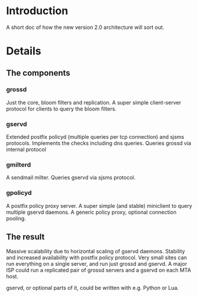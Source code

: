 # Introduction #

A short doc of how the new version 2.0 architecture will sort out.

# Details #

## The components ##

### grossd ###

Just the core, bloom filters and replication. A super simple client-server protocol for clients to query the bloom filters.

### gservd ###

Extended postfix policyd (multiple queries per tcp connection) and sjsms protocols. Implements the checks including dns queries. Queries grossd via internal protocol

### gmilterd ###

A sendmail milter. Queries gservd via sjsms protocol.

### gpolicyd ###

A postfix policy proxy server. A super simple (and stable) miniclient to query multiple gservd daemons. A generic policy proxy, optional connection pooling.

## The result ##

Massive scalability due to horizontal scaling of gservd daemons. Stability and increased availability with postfix policy protocol. Very small sites can run everything on a single server, and run just grossd and gservd. A major ISP could run a replicated pair of grossd servers and a gservd on each MTA host.

gservd, or optional parts of it, could be written with e.g. Python or Lua.
